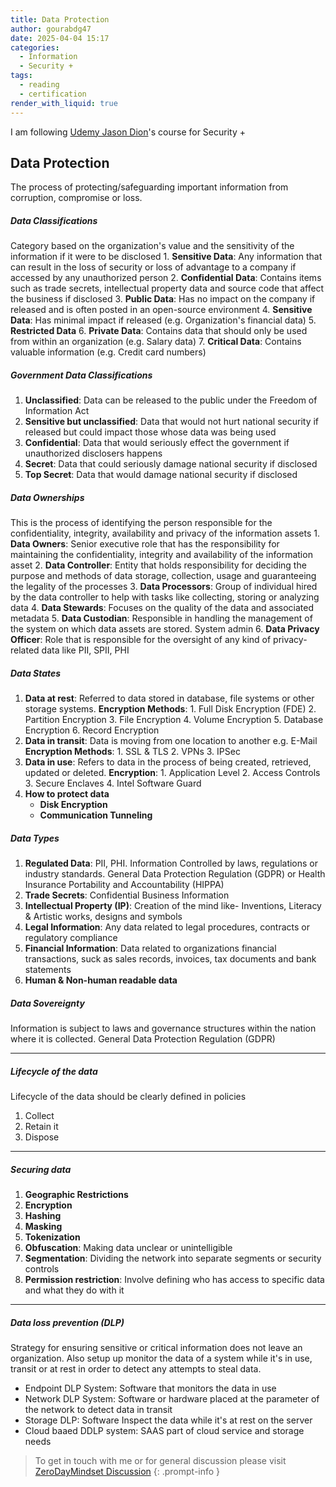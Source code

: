 ```yaml
---
title: Data Protection
author: gourabdg47
date: 2025-04-04 15:17
categories:
  - Information
  - Security +
tags:
  - reading
  - certification
render_with_liquid: true
---
```

I am following [Udemy Jason Dion](https://www.udemy.com/course/securityplus/learn/lecture/40324620#overview)'s course for Security +

## Data Protection
The process of protecting/safeguarding important information from corruption, compromise or loss.
##### Data Classifications 
Category based on the organization's value and the sensitivity of the information if it were to be disclosed
	1. **Sensitive Data**: Any information that can result in the loss of security or loss of advantage to a company if accessed by any unauthorized person
	2. **Confidential Data**: Contains items such as trade secrets, intellectual property data and source code that affect the business if disclosed
	3. **Public Data**: Has no impact on the company if released and is often posted in an open-source environment
	4. **Sensitive Data**: Has minimal impact if released (e.g. Organization's financial data)
	5. **Restricted Data**
	6. **Private Data**: Contains data that should only be used from within an organization (e.g. Salary data) 
	7. **Critical Data**: Contains valuable information (e.g. Credit card numbers)
##### Government Data Classifications
1. **Unclassified**: Data can be released to the public under the Freedom of Information Act
2. **Sensitive but unclassified**: Data that would not hurt national security if released but could impact those whose data was being used
3. **Confidential**: Data that would seriously effect the government if unauthorized disclosers happens 
4. **Secret**: Data that could seriously damage national security if disclosed
5. **Top Secret**: Data that would damage national security if disclosed
##### Data Ownerships
This is the process of identifying the person responsible for the confidentiality, integrity, availability and privacy of the information assets 
	1. **Data Owners**: Senior executive role that has the responsibility for maintaining the confidentiality, integrity and availability of the information asset
	2. **Data Controller**: Entity that holds responsibility for deciding the purpose and methods of data storage, collection, usage and guaranteeing the legality of the processes 
	3. **Data Processors**: Group of individual hired by the data controller to help with tasks like collecting, storing or analyzing data
	4. **Data Stewards**: Focuses on the quality of the data and associated metadata 
	5. **Data Custodian**: Responsible in handling the management of the system on which data assets are stored. System admin
	6. **Data Privacy Officer**: Role that is responsible for the oversight of any kind of privacy-related data like PII, SPII, PHI
##### Data States
1. **Data at rest**: Referred to data stored in database, file systems or other storage systems.
	__Encryption Methods__: 
		1. Full Disk Encryption (FDE)
		2. Partition Encryption
		3. File Encryption
		4. Volume Encryption
		5. Database Encryption
		6. Record Encryption
2. **Data in transit**: Data is moving from one location to another e.g. E-Mail
	__Encryption Methods__: 
		1. SSL & TLS
		2. VPNs
		3. IPSec
3. **Data in use**: Refers to data in the process of being created, retrieved, updated or deleted.
	__Encryption__:
		1. Application Level
		2. Access Controls
		3. Secure Enclaves
		4. Intel Software Guard
4. **How to protect data**
	- **Disk Encryption**
	- **Communication Tunneling** 
##### Data Types
1. **Regulated Data**: PII, PHI. Information Controlled by laws, regulations or industry standards. General Data Protection Regulation (GDPR) or Health Insurance Portability and Accountability (HIPPA)
2. **Trade Secrets**: Confidential Business Information
3. **Intellectual Property (IP)**: Creation of the mind like- Inventions, Literacy & Artistic works, designs and symbols
4. **Legal Information**: Any data related to legal procedures, contracts or regulatory compliance 
5. **Financial Information**: Data related to organizations financial transactions, suck as sales records, invoices, tax documents and bank statements
6. **Human & Non-human readable data**
##### Data Sovereignty
Information is subject to laws and governance structures within the nation where it is collected. General Data Protection Regulation (GDPR)

---
##### Lifecycle of the data
Lifecycle of the data should be clearly defined in policies
1. Collect
2. Retain it
3. Dispose

---
##### Securing data
1. **Geographic Restrictions**
2. **Encryption**
3. **Hashing** 
4. **Masking**
5. **Tokenization**
6. **Obfuscation**: Making data unclear or unintelligible
7. **Segmentation**: Dividing the network into separate segments or security controls 
8. **Permission restriction**: Involve defining who has access to specific data and what they do with it

---
##### Data loss prevention (DLP)
Strategy for ensuring sensitive or critical information does not leave an organization. 
Also setup up monitor the data of a system while it's in use, transit or at rest in order to detect any attempts to steal data.
- Endpoint DLP System: Software that monitors the data in use
- Network DLP System: Software or hardware placed at the parameter of the network to detect data in transit
- Storage DLP: Software Inspect the data while it's at rest on the server
- Cloud baaed DDLP system: SAAS part of cloud service and storage needs



> To get in touch with me or for general discussion please visit [ZeroDayMindset Discussion](https://github.com/orgs/X3N0-G0D/discussions) 
{: .prompt-info }